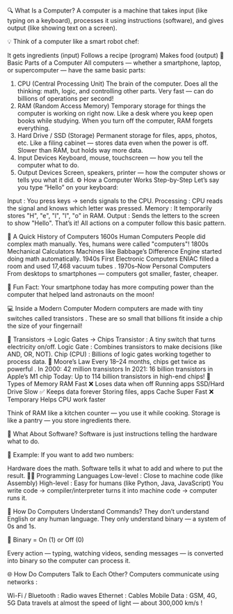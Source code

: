 🔍 What Is a Computer?
A computer is a machine that takes input (like typing on a keyboard), processes it using instructions (software), and gives output (like showing text on a screen).

💡 Think of a computer like a smart robot chef: 

It gets ingredients (input)
Follows a recipe (program)
Makes food (output)
🧱 Basic Parts of a Computer
All computers — whether a smartphone, laptop, or supercomputer — have the same basic parts:

1. CPU (Central Processing Unit)
The brain of the computer.
Does all the thinking: math, logic, and controlling other parts.
Very fast — can do billions of operations per second!
2. RAM (Random Access Memory)
Temporary storage for things the computer is working on right now.
Like a desk where you keep open books while studying.
When you turn off the computer, RAM forgets everything.
3. Hard Drive / SSD (Storage)
Permanent storage for files, apps, photos, etc.
Like a filing cabinet — stores data even when the power is off.
Slower than RAM, but holds way more data.
4. Input Devices
Keyboard, mouse, touchscreen — how you tell the computer what to do.
5. Output Devices
Screen, speakers, printer — how the computer shows or tells you what it did.
⚙️ How a Computer Works Step-by-Step
Let’s say you type “Hello” on your keyboard:

Input : You press keys → sends signals to the CPU.
Processing : CPU reads the signal and knows which letter was pressed.
Memory : It temporarily stores "H", "e", "l", "l", "o" in RAM.
Output : Sends the letters to the screen to show "Hello".
That’s it! All actions on a computer follow this basic pattern.

📜 A Quick History of Computers
1600s
Human Computers
People did complex math manually. Yes, humans were called "computers"!
1800s
Mechanical Calculators
Machines like Babbage’s Difference Engine started doing math automatically.
1940s
First Electronic Computers
ENIAC filled a room and used
17,468 vacuum tubes
.
1970s–Now
Personal Computers
From desktops to smartphones — computers got smaller, faster, cheaper.

📱 Fun Fact: Your smartphone today has more computing power than the computer that helped land astronauts on the moon! 

💻 Inside a Modern Computer
Modern computers are made with tiny switches called transistors . These are so small that billions fit inside a chip the size of your fingernail!

🧵 Transistors → Logic Gates → Chips
Transistor : A tiny switch that turns electricity on/off.
Logic Gate : Combines transistors to make decisions (like AND, OR, NOT).
Chip (CPU) : Billions of logic gates working together to process data.
🧠 Moore’s Law
Every 18–24 months, chips get twice as powerful .
In 2000: 42 million transistors
In 2021: 16 billion transistors in Apple’s M1 chip
Today: Up to 114 billion transistors in high-end chips!
💾 Types of Memory
RAM
Fast
❌ Loses data when off
Running apps
SSD/Hard Drive
Slow
✅ Keeps data forever
Storing files, apps
Cache
Super Fast
❌ Temporary
Helps CPU work faster

Think of RAM like a kitchen counter — you use it while cooking. Storage is like a pantry — you store ingredients there.

📲 What About Software?
Software is just instructions telling the hardware what to do.

📝 Example:
If you want to add two numbers:

Hardware does the math.
Software tells it what to add and where to put the result.
🧑‍💻 Programming Languages
Low-level : Close to machine code (like Assembly)
High-level : Easy for humans (like Python, Java, JavaScript)
You write code → compiler/interpreter turns it into machine code → computer runs it.

🤖 How Do Computers Understand Commands?
They don’t understand English or any human language. They only understand binary — a system of 0s and 1s.

🔢 Binary = On (1) or Off (0) 

Every action — typing, watching videos, sending messages — is converted into binary so the computer can process it.

🌐 How Do Computers Talk to Each Other?
Computers communicate using networks :

Wi-Fi / Bluetooth : Radio waves
Ethernet : Cables
Mobile Data : GSM, 4G, 5G
Data travels at almost the speed of light — about 300,000 km/s !